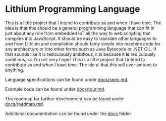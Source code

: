 # Lithium Programming Language

This is a little project that I intend to contribute as and when I have time.
The idea is that this should be a general programming language that can fit in
just about any role from embedded IoT all the way to web scripting that compiles
into JavaScript. It should be easy to translate other languages to and from
Lithium and compilation should fairly simple into machine code for any
architecture or into other forms such as Java Bytecode or .NET CIL. If that
sounds like it is rediculously ambitious, it is because it **is** rediculously
ambitious, so I'm not very hopef
This is a little project that I intend to contribute as and when I have time.
The ide
ul that this will ever amount to anything.

Language specifications can be found under [docs/spec.md](docs/spec.md).

Example code can be found under [docs/tour.md](docs/tour.md).

The roadmap for further development can be found under
[docs/roadmap.md](docs/roadmap.md).

Additional documentation can be found under the [docs](docs/) folder.
